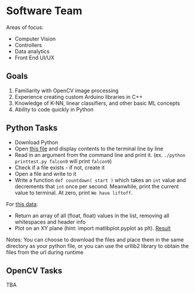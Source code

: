 # Software Team

Areas of focus:

- Computer Vision
- Controllers
- Data analytics
- Front End UI/UX

## Goals
1. Familiarity with OpenCV image processing 
2. Experience creating custom Arduino libraries in C++
3. Knowledge of K-NN, linear classifiers, and other basic ML concepts
4. Ability to code quickly in Python


## Python Tasks
- Download Python
- Open [this file](http://www.gutenberg.org/files/1184/1184-0.txt) and display contents to the terminal line by line
- Read in an argument from the command line and print it. (ex. `./python printtest.py falcon9` will print `falcon9`)
- Check if a file exists - if not, create it
- Open a file and write to it
- Write a function `def countdown( start )` which takes an `int` value and decrements that `int` once per second. Meanwhile, print the current value to terminal. At zero, print `We have liftoff`.

For [this data](http://m-selig.ae.illinois.edu/ads/coord/b29root.dat):
- Return an array of all (float, float) values in the list, removing all whitespaces and header info 
- Plot on an XY plane (hint: import matlibplot.pyplot as plt). [Result]("http://m-selig.ae.illinois.edu/ads/afplots/b29root.gif")

Notes: You can choose to download the files and place them in the same directory as your python file, or you can use the urllib2 library to obtain the files from the url during runtime

## OpenCV Tasks

TBA
